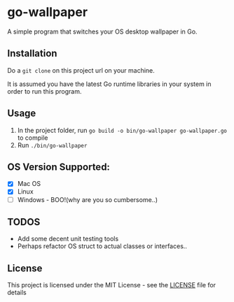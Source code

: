 # go-wallpaper

A simple program that switches your OS desktop wallpaper in Go.

## Installation

Do a `git clone` on this project url on your machine.

It is assumed you have the latest Go runtime libraries in your system in order to run this program.

## Usage

1. In the project folder, run `go build -o bin/go-wallpaper go-wallpaper.go` to compile
2. Run `./bin/go-wallpaper`

## OS Version Supported:
- [x] Mac OS
- [x] Linux
- [ ] Windows - BOO!(why are you so cumbersome..)

## TODOS
* Add some decent unit testing tools
* Perhaps refactor OS struct to actual classes or interfaces..

## License
This project is licensed under the MIT License - see the [LICENSE](LICENSE) file for details